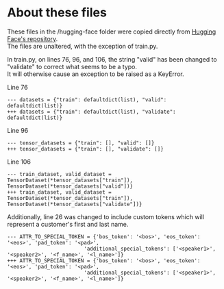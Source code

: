 # About these files
These files in the /hugging-face folder were copied directly from [Hugging Face's repository](https://github.com/huggingface/transfer-learning-conv-ai).  
The files are unaltered, with the exception of train.py.  

In train.py, on lines 76, 96, and 106, the string "valid" has been changed to "validate" to correct what seems to be a typo.  
It will otherwise cause an exception to be raised as a KeyError.




Line 76
```
--- datasets = {"train": defaultdict(list), "valid": defaultdict(list)}
+++ datasets = {"train": defaultdict(list), "validate": defaultdict(list)}
```

Line 96
```
--- tensor_datasets = {"train": [], "valid": []}
+++ tensor_datasets = {"train": [], "validate": []}
```

Line 106
```
--- train_dataset, valid_dataset = TensorDataset(*tensor_datasets["train"]), TensorDataset(*tensor_datasets["valid"])}
+++ train_dataset, valid_dataset = TensorDataset(*tensor_datasets["train"]), TensorDataset(*tensor_datasets["validate"])}
```


Additionally, line 26 was changed to include custom tokens which will represent a customer's first and last name.

```
--- ATTR_TO_SPECIAL_TOKEN = {'bos_token': '<bos>', 'eos_token': '<eos>', 'pad_token': '<pad>',
                         'additional_special_tokens': ['<speaker1>', '<speaker2>', '<f_name>', '<l_name>']}  
+++ ATTR_TO_SPECIAL_TOKEN = {'bos_token': '<bos>', 'eos_token': '<eos>', 'pad_token': '<pad>',
                         'additional_special_tokens': ['<speaker1>', '<speaker2>', '<f_name>', '<l_name>']}  
```
